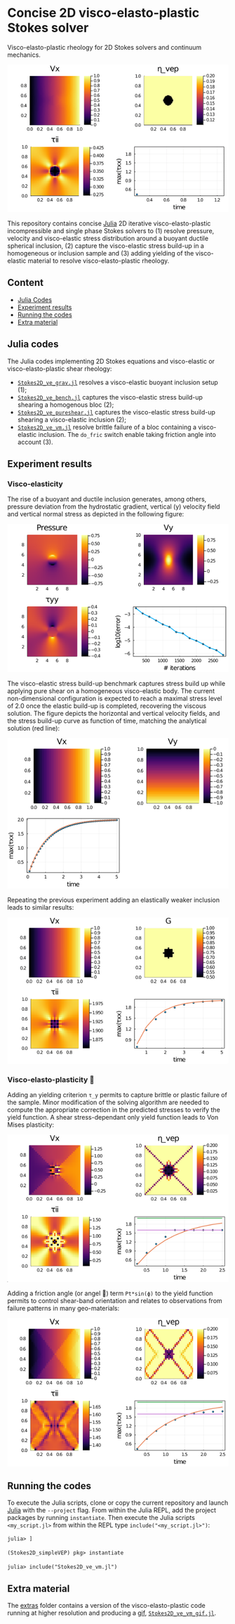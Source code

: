 # Concise 2D visco-elasto-plastic Stokes solver
Visco-elasto-plastic rheology for 2D Stokes solvers and continuum mechanics.

![](extras/Stokes2D_vep_vm.gif)

This repository contains concise [Julia] 2D iterative visco-elasto-plastic incompressible and single phase Stokes solvers to (1) resolve pressure, velocity and visco-elastic stress distribution around a buoyant ductile spherical inclusion, (2) capture the visco-elastic stress build-up in a homogeneous or inclusion sample and (3) adding yielding of the visco-elastic material to resolve visco-elasto-plastic rheology.

## Content
* [Julia Codes](#julia-codes)
* [Experiment results](#experiment-results)
* [Running the codes](#running-the-codes)
* [Extra material](#extra-material)

## Julia codes
The Julia codes implementing 2D Stokes equations and visco-elastic or visco-elasto-plastic shear rheology:
- [`Stokes2D_ve_grav.jl`](Stokes2D_ve_grav.jl) resolves a visco-elastic buoyant inclusion setup (1);
- [`Stokes2D_ve_bench.jl`](Stokes2D_ve_bench.jl) captures the visco-elastic stress build-up shearing a homogenous bloc (2);
- [`Stokes2D_ve_pureshear.jl`](Stokes2D_ve_pureshear.jl) captures the visco-elastic stress build-up shearing a visco-elastic inclusion (2);
- [`Stokes2D_ve_vm.jl`](Stokes2D_ve_vm.jl) resolve brittle failure of a bloc containing a visco-elastic inclusion. The `do_fric` switch enable taking friction angle into account (3).

## Experiment results

### Visco-elasticity
The rise of a buoyant and ductile inclusion generates, among others, pressure deviation from the hydrostatic gradient, vertical (y) velocity field and vertical normal stress as depicted in the following figure:

![](docs/output_ve_grav.png)

The visco-elastic stress build-up benchmark captures stress build up while applying pure shear on a homogeneous visco-elastic body. The current non-dimensional configuration is expected to reach a maximal stress level of 2.0 once the elastic build-up is completed, recovering the viscous solution. The figure depicts the horizontal and vertical velocity fields, and the stress build-up curve as function of time, matching the analytical solution (red line):

![](docs/output_ve_bench.png)

Repeating the previous experiment adding an elastically weaker inclusion leads to similar results:

![](docs/output_ve_pureshear.png)

### Visco-elasto-plasticity 🎉
Adding an yielding criterion `τ_y` permits to capture brittle or plastic failure of the sample. Minor modification of the solving algorithm are needed to compute the appropriate correction in the predicted stresses to verify the yield function. A shear stress-dependant only yield function leads to Von Mises plasticity:

![](docs/output_ve_vm.png)

Adding a friction angle (or angel 👼) term `Pt*sin(ϕ)` to the yield function permits to control shear-band orientation and relates to observations from failure patterns in many geo-materials:

![](docs/output_ve_vm_phi.png)


## Running the codes
To execute the Julia scripts, clone or copy the current repository and launch [Julia] with the `--project` flag. From within the Julia REPL, add the project packages by running `instantiate`. Then execute the Julia scripts `<my_script.jl>` from within the REPL type `include("<my_script.jl>")`:
```julia-repl
julia> ]

(Stokes2D_simpleVEP) pkg> instantiate

julia> include("Stokes2D_ve_vm.jl")

```

## Extra material
The [extras](extras/) folder contains a version of the visco-elasto-plastic code running at higher resolution and producing a [gif](extras/Stokes2D_vep_vm.gif), [`Stokes2D_ve_vm_gif.jl`](extras/Stokes2D_vep_vm_gif.jl).


[Julia]: https://julialang.org
